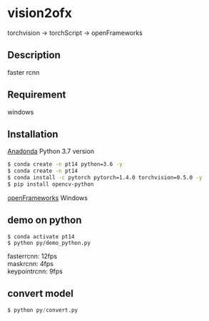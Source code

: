# vision2ofx
torchvision -> torchScript -> openFrameworks  

## Description
faster rcnn

## Requirement
windows

## Installation
[Anadonda](https://www.anaconda.com/distribution/) Python 3.7 version  
 
``` Installation.sh
$ conda create -n pt14 python=3.6 -y 
$ conda create -n pt14  
$ conda install -c pytorch pytorch=1.4.0 torchvision=0.5.0 -y
$ pip install opencv-python
```

[openFrameworks](https://openframeworks.cc/download/) Windows 

## demo on python
```
$ conda activate pt14
$ python py/demo_python.py
```
fasterrcnn: 12fps  
maskrcnn: 4fps  
keypointrcnn: 9fps  


## convert model
``` convert.py
$ python py/convert.py
```

